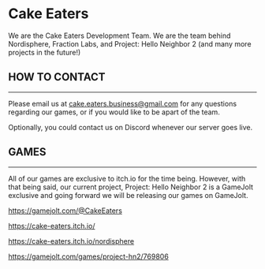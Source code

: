 # Cake Eaters

We are the Cake Eaters Development Team. We are the team behind Nordisphere, Fraction Labs, and Project: Hello Neighbor 2 (and many more projects in the future!)

## HOW TO CONTACT
-----------------

Please email us at cake.eaters.business@gmail.com for any questions regarding our games, or if you would like to be apart of the team.


Optionally, you could contact us on Discord whenever our server goes live.

## GAMES
---------

All of our games are exclusive to itch.io for the time being. However, with that being said, our current project, Project: Hello Neighbor 2 is a GameJolt exclusive and going forward we will be releasing our games on GameJolt.


https://gamejolt.com/@CakeEaters

https://cake-eaters.itch.io/

https://cake-eaters.itch.io/nordisphere

https://gamejolt.com/games/project-hn2/769806
